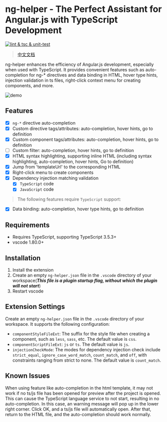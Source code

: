 
# ng-helper - The Perfect Assistant for Angular.js with TypeScript Development

[![lint & tsc & unit-test](https://github.com/huanguolin/ng-helper/actions/workflows/check.yml/badge.svg)](https://github.com/huanguolin/ng-helper/actions/workflows/check.yml)

> [中文文档](https://github.com/huanguolin/ng-helper/blob/main/packages/ng-helper-vscode/README.zh_cn.md)

ng-helper enhances the efficiency of Angular.js development, especially when used with TypeScript. It provides convenient features such as auto-completion for ng-* directives and data binding in HTML, hover type hints, injection validation in ts files, right-click context menu for creating components, and more.

![demo](https://raw.githubusercontent.com/huanguolin/ng-helper/main/resources/demo.gif)

## Features

- [x] `ng-*` directive auto-completion
- [x] Custom directive tags/attributes: auto-completion, hover hints, go to definition
- [x] Custom component tags/attributes: auto-completion, hover hints, go to definition
- [ ] Custom filter: auto-completion, hover hints, go to definition
- [x] HTML syntax highlighting, supporting inline HTML (including syntax highlighting, auto-completion, hover hints, Go to definition)
- [x] Jump from 'templateUrl' to the corresponding HTML
- [x] Right-click menu to create components
- [x] Dependency injection matching validation
  - [x] `TypeScript` code
  - [x] `JavaScript` code

> The following features require `TypeScript` support:
- [x] Data binding: auto-completion, hover type hints, go to definition


## Requirements

* Requires TypeScript, supporting TypeScript 3.5.3+
* vscode 1.80.0+

## Installation

1. Install the extension
2. Create an empty `ng-helper.json` file in the `.vscode` directory of your workspace(***This file is a plugin startup flag, without which the plugin will not start***)
3. Restart vscode

## Extension Settings

Create an empty `ng-helper.json` file in the `.vscode` directory of your workspace. It supports the following configuration:

* `componentStyleFileExt`: The suffix for the style file when creating a component, such as `less`, `sass`, etc. The default value is `css`.
* `componentScriptFileExt`: `js` or `ts`. The default value is `js`.
* `injectionCheckMode`: The modes for dependency injection check include `strict_equal`, `ignore_case_word_match`, `count_match`, and `off`, with constraints ranging from strict to none. The default value is `count_match`.

## Known Issues

When using feature like auto-completion in the html template, it may not work if no ts/js file has been opened for preview after the project is opened. This can cause the TypeScript language service to not start, resulting in no auto-completion. In this case, an warning message will pop up in the lower right corner. Click OK, and a ts/js file will automatically open. After that, return to the HTML file, and the auto-completion should work normally.
